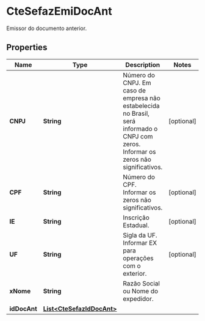 

# CteSefazEmiDocAnt

Emissor do documento anterior.

## Properties

| Name | Type | Description | Notes |
|------------ | ------------- | ------------- | -------------|
|**CNPJ** | **String** | Número do CNPJ.  Em caso de empresa não estabelecida no Brasil, será informado o CNPJ com zeros.  Informar os zeros não significativos. |  [optional] |
|**CPF** | **String** | Número do CPF.  Informar os zeros não significativos. |  [optional] |
|**IE** | **String** | Inscrição Estadual. |  [optional] |
|**UF** | **String** | Sigla da UF.  Informar EX para operações com o exterior. |  [optional] |
|**xNome** | **String** | Razão Social ou Nome do expedidor. |  |
|**idDocAnt** | [**List&lt;CteSefazIdDocAnt&gt;**](CteSefazIdDocAnt.md) |  |  |



